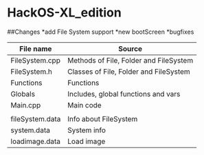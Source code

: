 # HackOS-XL_edition


##Changes
*add File System support
*new bootScreen
*bugfixes

File name       | Source
----------------|----------------------
FileSystem.cpp  | Methods of File, Folder and FileSystem
FileSystem.h    | Classes of File, Folder and FileSystem
Functions       | Functions
Globals         | Includes, global functions and vars
Main.cpp        | Main code
                | 
fileSystem.data | Info about FileSystem
system.data     | System info
loadimage.data  | Load image